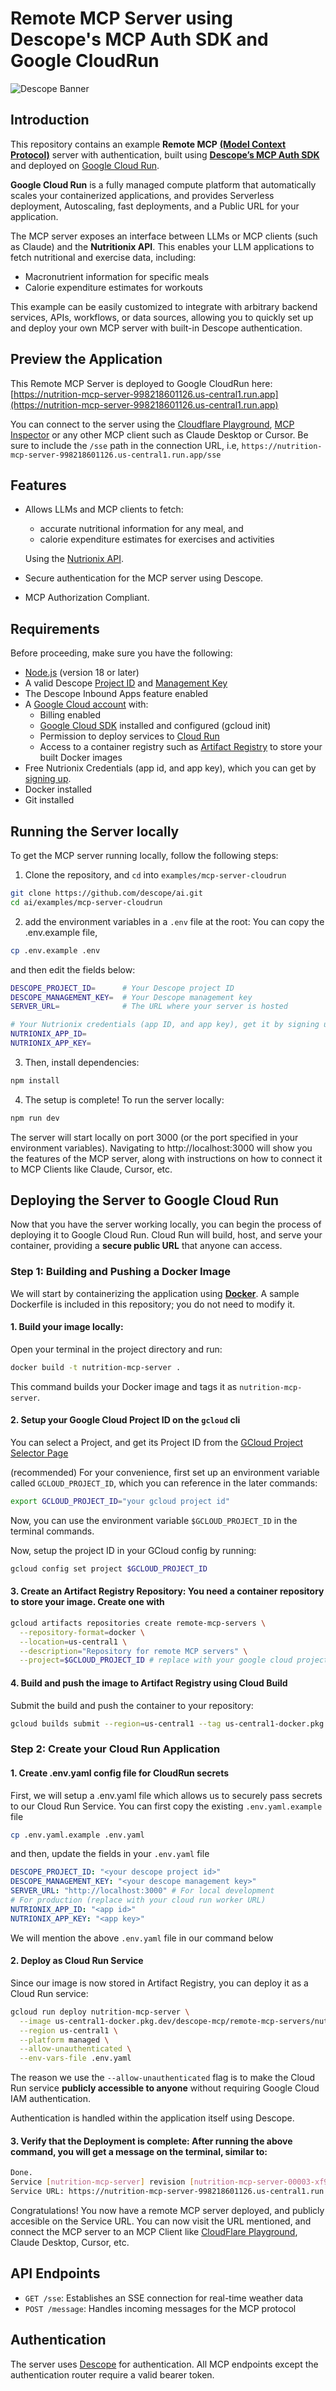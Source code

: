 # Remote MCP Server using Descope's MCP Auth SDK and Google CloudRun

![Descope Banner](https://github.com/descope/.github/assets/32936811/d904d37e-e3fa-4331-9f10-2880bb708f64)

## Introduction
This repository contains an example **Remote MCP** [**(Model Context Protocol)**](https://modelcontextprotocol.io/introduction) server with authentication, built using [**Descope’s MCP Auth SDK**](https://www.descope.com/blog/post/mcp-auth-sdk) and deployed on [Google Cloud Run](https://cloud.google.com/run).

**Google Cloud Run** is a fully managed compute platform that automatically scales your containerized applications, and provides Serverless deployment, Autoscaling, fast deployments, and a Public URL for your application.

The MCP server exposes an interface between LLMs or MCP clients (such as Claude) and the **Nutritionix API**. This enables your LLM applications to fetch nutritional and exercise data, including:
- Macronutrient information for specific meals
- Calorie expenditure estimates for workouts

This example can be easily customized to integrate with arbitrary backend services, APIs, workflows, or data sources, allowing you to quickly set up and deploy your own MCP server with built-in Descope authentication.


## Preview the Application
This Remote MCP Server is deployed to Google CloudRun here: [https://nutrition-mcp-server-998218601126.us-central1.run.app](https://nutrition-mcp-server-998218601126.us-central1.run.app)

You can connect to the server using the [Cloudflare Playground](https://playground.ai.cloudflare.com/), [MCP Inspector](https://modelcontextprotocol.io/docs/tools/inspector) or any other MCP client such as Claude Desktop or Cursor. Be sure to include the `/sse` path in the connection URL, i.e, `https://nutrition-mcp-server-998218601126.us-central1.run.app/sse`

## Features

- Allows LLMs and MCP clients to fetch:
  - accurate nutritional information for any meal, and 
  - calorie expenditure estimates for exercises and activities
  
  Using the [Nutrionix API](https://docx.syndigo.com/developers/docs/nutritionix-api-guide).
- Secure authentication for the MCP server using Descope.
- MCP Authorization Compliant.

## Requirements

Before proceeding, make sure you have the following:

- [Node.js](https://nodejs.org/) (version 18 or later)
- A valid Descope [Project ID](https://app.descope.com/settings/project) and [Management Key](https://app.descope.com/settings/company/managementkeys)
- The Descope Inbound Apps feature enabled
- A [Google Cloud account](https://cloud.google.com/) with:
    - Billing enabled
    - [Google Cloud SDK](https://cloud.google.com/sdk/docs/install-sdk) installed and configured (gcloud init)
    - Permission to deploy services to [Cloud Run](https://cloud.google.com/run)
    - Access to a container registry such as [Artifact Registry](https://cloud.google.com/artifact-registry) to store your built Docker images
- Free Nutrionix Credentials (app id, and app key), which you can get by [signing up](https://developer.nutritionix.com/signup).
- Docker installed
- Git installed

## Running the Server locally
To get the MCP server running locally, follow the following steps:

1. Clone the repository, and `cd` into `examples/mcp-server-cloudrun`
```bash
git clone https://github.com/descope/ai.git
cd ai/examples/mcp-server-cloudrun
```

2. add the environment variables in a `.env` file at the root:
You can copy the .env.example file, 
```bash
cp .env.example .env
```

and then edit the fields below:
```bash
DESCOPE_PROJECT_ID=      # Your Descope project ID
DESCOPE_MANAGEMENT_KEY=  # Your Descope management key
SERVER_URL=              # The URL where your server is hosted

# Your Nutrionix credentials (app ID, and app key), get it by signing up at https://developer.nutritionix.com/signup
NUTRIONIX_APP_ID=        
NUTRIONIX_APP_KEY=
```

3. Then, install dependencies:
```bash
npm install
```

4. The setup is complete! To run the server locally:
```bash
npm run dev
```

The server will start locally on port 3000 (or the port specified in your environment variables).
Navigating to http://localhost:3000 will show you the features of the MCP server, along with instructions on how to connect it to MCP Clients like Claude, Cursor, etc.

## Deploying the Server to Google Cloud Run
Now that you have the server working locally, you can begin the process of deploying it to Google Cloud Run. Cloud Run will build, host, and serve your container, providing a **secure public URL** that anyone can access.

### Step 1: Building and Pushing a Docker Image
We will start by containerizing the application using [**Docker**](https://www.docker.com/). A sample Dockerfile is included in this repository; you do not need to modify it.

#### **1. Build your image locally**: 
Open your terminal in the project directory and run:
```bash
docker build -t nutrition-mcp-server . 
```
This command builds your Docker image and tags it as `nutrition-mcp-server`.

#### **2. Setup your Google Cloud Project ID on the `gcloud` cli**

You can select a Project, and get its Project ID from the [GCloud Project Selector Page](https://console.cloud.google.com/projectselector2/home/dashboard)

(recommended) For your convenience, first set up an environment variable called `GCLOUD_PROJECT_ID`, which you can reference in the later commands:
```bash
export GCLOUD_PROJECT_ID="your gcloud project id"
```
Now, you can use the environment variable `$GCLOUD_PROJECT_ID` in the terminal commands.

Now, setup the project ID in your GCloud config by running:
```bash
gcloud config set project $GCLOUD_PROJECT_ID
```

#### **3. Create an Artifact Registry Repository**: You need a container repository to store your image. Create one with
```bash
gcloud artifacts repositories create remote-mcp-servers \
  --repository-format=docker \
  --location=us-central1 \
  --description="Repository for remote MCP servers" \
  --project=$GCLOUD_PROJECT_ID # replace with your google cloud project id, if not automatically populated
```

#### **4. Build and push the image** to Artifact Registry using Cloud Build
Submit the build and push the container to your repository:
```bash
gcloud builds submit --region=us-central1 --tag us-central1-docker.pkg.dev/$GCLOUD_PROJECT_ID/remote-mcp-servers/nutrition-mcp-server:latest
```

### Step 2: Create your Cloud Run Application
#### **1. Create .env.yaml config file for CloudRun secrets**

First, we will setup a .env.yaml file which allows us to securely pass secrets to our Cloud Run Service.
You can first copy the existing `.env.yaml.example` file
```bash
cp .env.yaml.example .env.yaml
```
and then, update the fields in your `.env.yaml` file
```yaml
DESCOPE_PROJECT_ID: "<your descope project id>"
DESCOPE_MANAGEMENT_KEY: "<your descope management key>"
SERVER_URL: "http://localhost:3000" # For local development
# For production (replace with your cloud run worker URL)
NUTRIONIX_APP_ID: "<app id>"
NUTRIONIX_APP_KEY: "<app key>"
```
We will mention the above `.env.yaml` file in our command below

#### **2. Deploy as Cloud Run Service**
Since our image is now stored in Artifact Registry, you can deploy it as a Cloud Run service:
```bash
gcloud run deploy nutrition-mcp-server \
  --image us-central1-docker.pkg.dev/descope-mcp/remote-mcp-servers/nutrition-mcp-server:latest \
  --region us-central1 \
  --platform managed \
  --allow-unauthenticated \
  --env-vars-file .env.yaml 
```
The reason we use the `--allow-unauthenticated` flag is to make the Cloud Run service **publicly accessible to anyone** without requiring Google Cloud IAM authentication.

Authentication is handled within the application itself using Descope. 

#### **3. Verify that the Deployment is complete**: After running the above command, you will get a message on the terminal, similar to:
```bash
Done.                                                                      
Service [nutrition-mcp-server] revision [nutrition-mcp-server-00003-xf9] has been deployed and is serving 100 percent of traffic.
Service URL: https://nutrition-mcp-server-998218601126.us-central1.run.app
```
Congratulations! You now have a remote MCP server deployed, and publicly accesible on the Service URL. You can now visit the URL mentioned, and connect the MCP server to an MCP Client like [CloudFlare Playground](https://playground.ai.cloudflare.com/), Claude Desktop, Cursor, etc.

## API Endpoints

- `GET /sse`: Establishes an SSE connection for real-time weather data
- `POST /message`: Handles incoming messages for the MCP protocol

## Authentication
The server uses [Descope](https://www.descope.com/) for authentication. All MCP endpoints except the authentication router require a valid bearer token.
